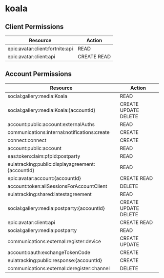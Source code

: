 # koala


## Client Permissions
| Resource | Action |
| - | - |
| epic:avatar:client:fortnite:api | READ |
| epic:avatar:client:api | CREATE READ |

## Account Permissions
| Resource | Action |
| - | - |
| social:gallery:media:Koala | READ |
| social:gallery:media:Koala:{accountId} | CREATE UPDATE DELETE |
| account:public:account:externalAuths | READ |
| communications:internal:notifications:create | CREATE |
| connect:connect | CREATE |
| account:public:account | READ |
| eas:token:claim:pfpid:postparty | READ |
| eulatracking:public:displayagreement:{accountId} | READ |
| epic:avatar:account:{accountId} | CREATE READ |
| account:token:allSessionsForAccountClient | DELETE |
| eulatracking:shared:latestagreement | READ |
| social:gallery:media:postparty:{accountId} | CREATE UPDATE DELETE |
| epic:avatar:client:api | CREATE READ |
| social:gallery:media:postparty | READ |
| communications:external:register:device | CREATE UPDATE |
| account:oauth:exchangeTokenCode | CREATE |
| eulatracking:public:response:{accountId} | CREATE |
| communications:external:deregister:channel | DELETE |

